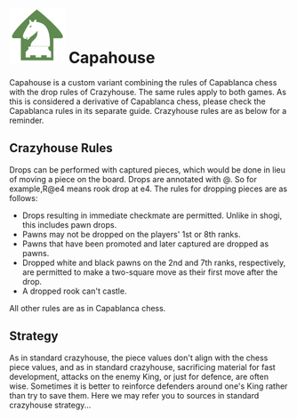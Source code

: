 # ![Capahouse](https://github.com/gbtami/pychess-variants/blob/master/static/icons/CHouse.svg) Capahouse

Capahouse is a custom variant combining the rules of Capablanca chess with the drop rules of Crazyhouse. The same rules apply to both games. As this is considered a derivative of Capablanca chess, please check the Capablanca rules in its separate guide. Crazyhouse rules are as below for a reminder.

## Crazyhouse Rules

Drops can be performed with captured pieces, which would be done in lieu of moving a piece on the board. Drops are annotated with @. So for example,R@e4 means rook drop at e4. The rules for dropping pieces are as follows:

* Drops resulting in immediate checkmate are permitted. Unlike in shogi, this includes pawn drops.
* Pawns may not be dropped on the players' 1st or 8th ranks.
* Pawns that have been promoted and later captured are dropped as pawns.
* Dropped white and black pawns on the 2nd and 7th ranks, respectively, are permitted to make a two-square move as their first move after the drop.
* A dropped rook can't castle.

All other rules are as in Capablanca chess.

## Strategy

As in standard crazyhouse, the piece values don't align with the chess piece values, and as in standard crazyhouse, sacrificing material for fast development, attacks on the enemy King, or just for defence, are often wise. Sometimes it is better to reinforce defenders around one's King rather than try to save them. Here we may refer you to sources in standard crazyhouse strategy...
